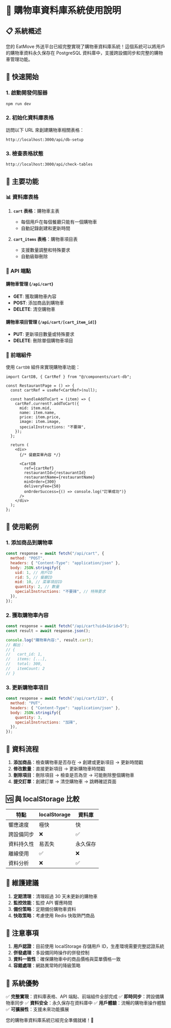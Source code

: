 # 🛒 購物車資料庫系統使用說明

## 📋 系統概述

您的 EatMove 外送平台已經完整實現了購物車資料庫系統！這個系統可以將用戶的購物車資料永久保存在 PostgreSQL 資料庫中，支援跨設備同步和完整的購物車管理功能。

## 🚀 快速開始

### 1. 啟動開發伺服器

```bash
npm run dev
```

### 2. 初始化資料庫表格

訪問以下 URL 來創建購物車相關表格：

```
http://localhost:3000/api/db-setup
```

### 3. 檢查表格狀態

```
http://localhost:3000/api/check-tables
```

## 🎯 主要功能

### 📊 資料庫表格

1. **`cart` 表格**：購物車主表

   - 每個用戶在每個餐廳只能有一個購物車
   - 自動記錄創建和更新時間

2. **`cart_items` 表格**：購物車項目表
   - 支援數量調整和特殊要求
   - 自動級聯刪除

### 🔧 API 端點

#### 購物車管理 (`/api/cart`)

- **GET**: 獲取購物車內容
- **POST**: 添加商品到購物車
- **DELETE**: 清空購物車

#### 購物車項目管理 (`/api/cart/[cart_item_id]`)

- **PUT**: 更新項目數量或特殊要求
- **DELETE**: 刪除單個購物車項目

### 🎨 前端組件

使用 `CartDB` 組件來實現購物車功能：

```tsx
import CartDB, { CartRef } from "@/components/cart-db";

const RestaurantPage = () => {
  const cartRef = useRef<CartRef>(null);

  const handleAddToCart = (item) => {
    cartRef.current?.addToCart({
      mid: item.mid,
      name: item.name,
      price: item.price,
      image: item.image,
      specialInstructions: "不要辣",
    });
  };

  return (
    <div>
      {/* 餐廳菜單內容 */}

      <CartDB
        ref={cartRef}
        restaurantId={restaurantId}
        restaurantName={restaurantName}
        minOrder={300}
        deliveryFee={50}
        onOrderSuccess={() => console.log("訂單成功")}
      />
    </div>
  );
};
```

## 📝 使用範例

### 1. 添加商品到購物車

```javascript
const response = await fetch("/api/cart", {
  method: "POST",
  headers: { "Content-Type": "application/json" },
  body: JSON.stringify({
    uid: 1, // 用戶ID
    rid: 5, // 餐廳ID
    mid: 10, // 菜單項目ID
    quantity: 2, // 數量
    specialInstructions: "不要辣", // 特殊要求
  }),
});
```

### 2. 獲取購物車內容

```javascript
const response = await fetch("/api/cart?uid=1&rid=5");
const result = await response.json();

console.log("購物車內容:", result.cart);
// 輸出：
// {
//   cart_id: 1,
//   items: [...],
//   total: 300,
//   itemCount: 2
// }
```

### 3. 更新購物車項目

```javascript
const response = await fetch("/api/cart/123", {
  method: "PUT",
  headers: { "Content-Type": "application/json" },
  body: JSON.stringify({
    quantity: 3,
    specialInstructions: "加辣",
  }),
});
```

## 🔄 資料流程

1. **添加商品**：檢查購物車是否存在 → 創建或更新項目 → 更新時間戳
2. **修改數量**：直接更新項目 → 更新購物車時間戳
3. **刪除項目**：刪除項目 → 檢查是否為空 → 可能刪除整個購物車
4. **提交訂單**：創建訂單 → 清空購物車 → 跳轉確認頁面

## 🆚 與 localStorage 比較

| 特點       | localStorage | 資料庫   |
| ---------- | ------------ | -------- |
| 響應速度   | 極快         | 快       |
| 跨設備同步 | ❌           | ✅       |
| 資料持久性 | 易丟失       | 永久保存 |
| 離線使用   | ✅           | ❌       |
| 資料分析   | ❌           | ✅       |

## 🔧 維護建議

1. **定期清理**：清理超過 30 天未更新的購物車
2. **監控效能**：監控 API 響應時間
3. **備份策略**：定期備份購物車資料
4. **快取策略**：考慮使用 Redis 快取熱門商品

## 🚨 注意事項

1. **用戶認證**：目前使用 localStorage 存儲用戶 ID，生產環境需要完整認證系統
2. **併發處理**：多設備同時操作的併發控制
3. **資料一致性**：確保購物車中的商品價格與菜單價格一致
4. **容錯處理**：網路異常時的降級策略

## 🎉 系統優勢

✅ **完整實現**：資料庫表格、API 端點、前端組件全部完成
✅ **即時同步**：跨設備購物車同步
✅ **資料安全**：永久保存在資料庫中
✅ **用戶體驗**：流暢的購物車操作體驗
✅ **可擴展性**：支援未來功能擴展

您的購物車資料庫系統已經完全準備就緒！🚀
